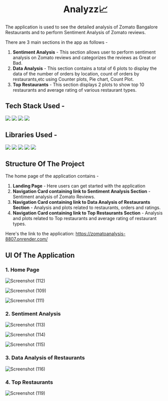 <h1 align="center">
             Analyzz📈
</h1>
The application is used to see the detailed analysis of Zomato Bangalore Restaurants and to perform Sentiment Analysis of Zomato reviews.

There are 3 main sections in the app as follows -

1. <b>Sentiment Analysis</b> - This section allows user to perform sentiment analysis on Zomato reviews and categorizes the reviews as Great or Bad.
2. <b>Data Analysis</b> - This section contains a total of 6 plots to display the data of the number of orders by location, count of orders by restaurants,etc using Counter plots, Pie chart, Count Plot.
3. <b>Top Restaurants</b> - This section displays 2 plots to show top 10 restaurants and average rating of various restaurant types.

## Tech Stack Used -

<img src="https://img.shields.io/badge/python%20-%2314354C.svg?&style=for-the-badge&logo=python&logoColor=white"/> <img src="https://img.shields.io/badge/html5%20-%2314354C.svg?&style=for-the-badge&logo=html5&logoColor=white"/> <img src="https://img.shields.io/badge/css3%20-%2314354C.svg?&style=for-the-badge&logo=css3&logoColor=white"/> <img src="https://img.shields.io/badge/bootstrap%20-%2314354C.svg?&style=for-the-badge&logo=bootstrap&logoColor=white"/>

## Libraries Used -

<img src="https://img.shields.io/badge/numpy%20-%2314354C.svg?&style=for-the-badge&logo=numpy&logoColor=white"/> <img src="https://img.shields.io/badge/pandas%20-%2314354C.svg?&style=for-the-badge&logo=pandas&logoColor=white"/> <img src="https://img.shields.io/badge/plotly%20-%2314354C.svg?&style=for-the-badge&logo=plotly&logoColor=white"/> <img src="https://img.shields.io/badge/nltk%20-%2314354C.svg?&style=for-the-badge&logo=nltk&logoColor=white"/> <img src="https://img.shields.io/badge/flask%20-%2314354C.svg?&style=for-the-badge&logo=flask&logoColor=white"/> 

## Structure Of The Project

The home page of the application contains -
  1. <b>Landing Page</b> - Here users can get started with the application
  2. <b>Navigation Card containing link to Sentiment Analysis Section</b> - Sentiment analysis of Zomato Reviews.
  3. <b>Navigation Card containing link to Data Analysis of Restaurants Section</b> - Analysis and plots related to restaurants, orders and ratings.
  4. <b>Navigation Card containing link to Top Restaurants Section</b> - Analysis and plots related to Top restaurants and average rating of restaurant types.

Here's the link to the application: https://zomatoanalysis-8807.onrender.com/

## UI Of The Application

### 1. Home Page
![Screenshot (112)](https://github.com/meghanareddy1808/Analyze/assets/108571707/ea21fede-63ad-40b2-b809-3d0450709d39)

![Screenshot (109)](https://github.com/meghanareddy1808/Analyze/assets/108571707/ecbef243-9c1e-43d0-839b-646e460348da)

![Screenshot (111)](https://github.com/meghanareddy1808/Analyze/assets/108571707/2fbd87ef-720b-45bd-a615-94084d0647e0)


### 2. Sentiment Analysis
![Screenshot (113)](https://github.com/meghanareddy1808/Analyze/assets/108571707/84468d0b-1b72-4c94-ae51-1b1f75f1153a)

![Screenshot (114)](https://github.com/meghanareddy1808/Analyze/assets/108571707/8c03d31c-ab84-43db-9938-a3930c6bb02f)

![Screenshot (115)](https://github.com/meghanareddy1808/Analyze/assets/108571707/58243f59-3bc3-4205-b3e6-134d9c51b6f2)


### 3. Data Analysis of Restaurants
![Screenshot (116)](https://github.com/meghanareddy1808/Analyze/assets/108571707/ecee0dd5-3591-4906-bc1c-cff4ac21cdd6)


### 4. Top Restaurants
![Screenshot (119)](https://github.com/meghanareddy1808/Analyze/assets/108571707/4927b426-dd21-443b-b739-07bfecc392c4)


